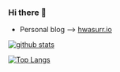 ### Hi there 👋

<!--
**hwasurr/hwasurr** is a ✨ _special_ ✨ repository because its `README.md` (this file) appears on your GitHub profile.

Here are some ideas to get you started:

- 🔭 I’m currently working on ...
- 🌱 I’m currently learning ...
- 👯 I’m looking to collaborate on ...
- 🤔 I’m looking for help with ...
- 💬 Ask me about ...
- 📫 How to reach me: ...
- 😄 Pronouns: ...
- ⚡ Fun fact: ...
-->

- Personal blog --> [hwasurr.io](hwasurr.io)

[![github stats](https://github-readme-stats.vercel.app/api?username=hwasurr)](https://github.com/anuraghazra/github-readme-stats)

[![Top Langs](https://github-readme-stats.vercel.app/api/top-langs/?username=hwasurr)](https://github.com/anuraghazra/github-readme-stats)
